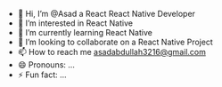 - 👋 Hi, I’m @Asad a  React React Native Developer 
- 👀 I’m interested in React Native
- 🌱 I’m currently learning React Native
- 💞️ I’m looking to collaborate on a React Native Project
- 📫 How to reach me asadabdullah3216@gmail.com
- 😄 Pronouns: ...
- ⚡ Fun fact: ...

<!---
Asad34/Asad34 is a ✨ special ✨ repository because its `README.md` (this file) appears on your GitHub profile.
You can click the Preview link to take a look at your changes.
--->
